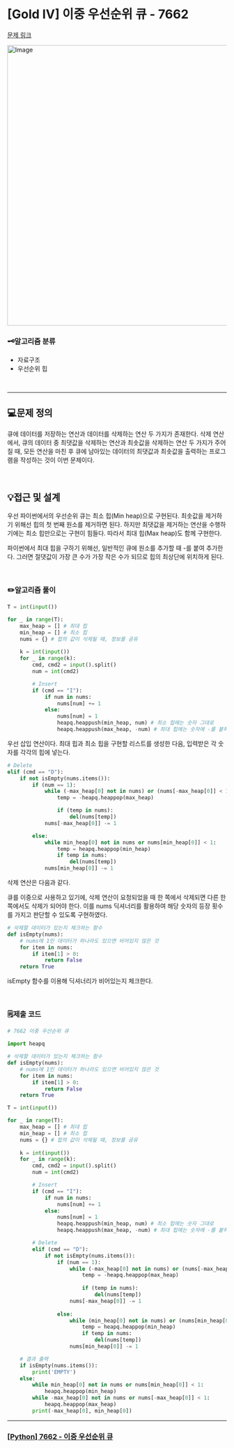 # [Gold IV] 이중 우선순위 큐 - 7662 

[문제 링크](https://www.acmicpc.net/problem/7662)

<img width="1280" height="644" alt="Image" src="https://github.com/user-attachments/assets/b6c5dcc9-c7bc-424b-aa5f-3634d00f578f" />

### 🗝️알고리즘 분류
- 자료구조
- 우선순위 힙

<br>

---

## 💻문제 정의
큐에 데이터를 저장하는 연산과 데이터를 삭제하는 연산 두 가지가 존재한다. 삭제 연산에서, 큐의 데이터 중 최댓값을 삭제하는 연산과 최솟값을 삭제하는 연산 두 가지가 주어질 때, 모든 연산을 마친 후 큐에 남아있는 데이터의 최댓값과 최솟값을 출력하는 프로그램을 작성하는 것이 이번 문제이다.

<br>

## 💡접근 및 설계

우선 파이썬에서의 우선순위 큐는 최소 힙(Min heap)으로 구현된다. 최솟값을 제거하기 위해선 힙의 첫 번째 원소를 제거하면 된다. 하지만 최댓값을 제거하는 연산을 수행하기에는 최소 힙만으로는 구현이 힘들다. 따라서 최대 힙(Max heap)도 함께 구현한다.

파이썬에서 최대 힙을 구하기 위해선, 일반적인 큐에 원소를 추가할 때 -를 붙여 추가한다. 그러면 절댓값이 가장 큰 수가 가장 작은 수가 되므로 힙의 최상단에 위치하게 된다.

<br>

### ✏️알고리즘 풀이

```python
T = int(input())

for _ in range(T):
    max_heap = [] # 최대 힙
    min_heap = [] # 최소 힙
    nums = {} # 힙의 값이 삭제될 때, 정보를 공유
    
    k = int(input())
    for _ in range(k):
        cmd, cmd2 = input().split()
        num = int(cmd2)

        # Insert
        if (cmd == "I"):
            if num in nums:
                nums[num] += 1
            else:
                nums[num] = 1
                heapq.heappush(min_heap, num) # 최소 힙에는 숫자 그대로
                heapq.heappush(max_heap, -num) # 최대 힙에는 숫자에 -를 붙혀서
```

우선 삽입 연산이다. 최대 힙과 최소 힙을 구현할 리스트를 생성한 다음, 입력받은 각 숫자를 각각의 힙에 넣는다.

```python
# Delete
elif (cmd == "D"):
    if not isEmpty(nums.items()):
        if (num == 1):
            while (-max_heap[0] not in nums) or (nums[-max_heap[0]] < 1):
                temp = -heapq.heappop(max_heap)

                if (temp in nums):
                    del(nums[temp])
            nums[-max_heap[0]] -= 1

        else:
            while min_heap[0] not in nums or nums[min_heap[0]] < 1:
                temp = heapq.heappop(min_heap)
                if temp in nums:
                    del(nums[temp])
            nums[min_heap[0]] -= 1
```

삭제 연산은 다음과 같다.

큐를 이중으로 사용하고 있기에, 삭제 연산이 요청되었을 때 한 쪽에서 삭제되면 다른 한 쪽에서도 삭제가 되어야 한다. 이를 nums 딕셔너리를 활용하여 해당 숫자의 등장 횟수를 가지고 판단할 수 있도록 구현하였다.

```python
# 삭제할 데이터가 있는지 체크하는 함수
def isEmpty(nums):
	# nums에 1인 데이터가 하나라도 있으면 비어있지 않은 것
    for item in nums:
        if item[1] > 0:
            return False
    return True
```

isEmpty 함수를 이용해 딕셔너리가 비어있는지 체크한다.

<br>

### 🗒️제출 코드

```python
# 7662 이중 우선순위 큐

import heapq

# 삭제할 데이터가 있는지 체크하는 함수
def isEmpty(nums):
	# nums에 1인 데이터가 하나라도 있으면 비어있지 않은 것
    for item in nums:
        if item[1] > 0:
            return False
    return True

T = int(input())

for _ in range(T):
    max_heap = [] # 최대 힙
    min_heap = [] # 최소 힙
    nums = {} # 힙의 값이 삭제될 때, 정보를 공유
    
    k = int(input())
    for _ in range(k):
        cmd, cmd2 = input().split()
        num = int(cmd2)

        # Insert
        if (cmd == "I"):
            if num in nums:
                nums[num] += 1
            else:
                nums[num] = 1
                heapq.heappush(min_heap, num) # 최소 힙에는 숫자 그대로
                heapq.heappush(max_heap, -num) # 최대 힙에는 숫자에 -를 붙혀서

        # Delete
        elif (cmd == "D"):
            if not isEmpty(nums.items()):
                if (num == 1):
                    while (-max_heap[0] not in nums) or (nums[-max_heap[0]] < 1):
                        temp = -heapq.heappop(max_heap)
                        
                        if (temp in nums):
                            del(nums[temp])
                    nums[-max_heap[0]] -= 1
                
                else:
                    while (min_heap[0] not in nums) or (nums[min_heap[0]] < 1):
                        temp = heapq.heappop(min_heap)
                        if temp in nums:
                            del(nums[temp])
                    nums[min_heap[0]] -= 1

    # 결과 출력           
    if isEmpty(nums.items()):
        print('EMPTY')
    else:
        while min_heap[0] not in nums or nums[min_heap[0]] < 1:
            heapq.heappop(min_heap)
        while -max_heap[0] not in nums or nums[-max_heap[0]] < 1:
            heapq.heappop(max_heap)
        print(-max_heap[0], min_heap[0])
```

---

### [[Python] 7662 - 이중 우선순위 큐](https://do-heewan.tistory.com/165)